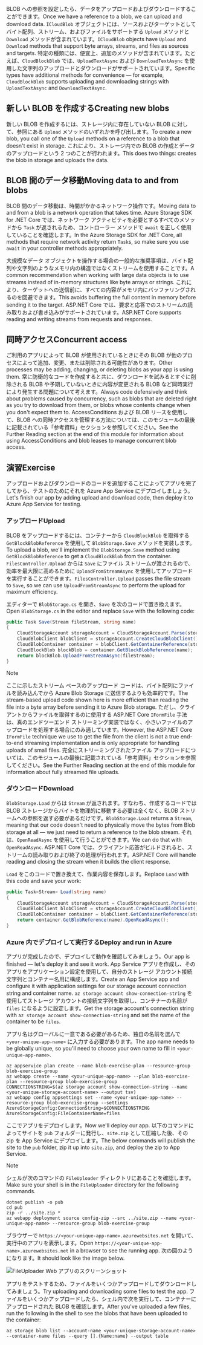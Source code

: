 <span data-ttu-id="c8234-101">BLOB への参照を設定したら、データをアップロードおよびダウンロードすることができます。</span><span class="sxs-lookup"><span data-stu-id="c8234-101">Once we have a reference to a blob, we can upload and download data.</span></span> <span data-ttu-id="c8234-102">`ICloudBlob` オブジェクトには、ソースおよびターゲットとしてバイト配列、ストリーム、およびファイルをサポートする `Upload` メソッドと `Download` メソッドが含まれています。</span><span class="sxs-lookup"><span data-stu-id="c8234-102">`ICloudBlob` objects have `Upload` and `Download` methods that support byte arrays, streams, and files as sources and targets.</span></span> <span data-ttu-id="c8234-103">特定の種類には、便宜上、追加のメソッドが含まれています。たとえば、`CloudBlockBlob` では、`UploadTextAsync` および `DownloadTextAsync` を使用した文字列のアップロードとダウンロードがサポートされています。</span><span class="sxs-lookup"><span data-stu-id="c8234-103">Specific types have additional methods for convenience &mdash; for example, `CloudBlockBlob` supports uploading and downloading strings with `UploadTextAsync` and `DownloadTextAsync`.</span></span>

## <a name="creating-new-blobs"></a><span data-ttu-id="c8234-104">新しい BLOB を作成する</span><span class="sxs-lookup"><span data-stu-id="c8234-104">Creating new blobs</span></span>

<span data-ttu-id="c8234-105">新しい BLOB を作成するには、ストレージ内に存在していない BLOB に対して、参照にある `Upload` メソッドのいずれかを呼び出します。</span><span class="sxs-lookup"><span data-stu-id="c8234-105">To create a new blob, you call one of the `Upload` methods on a reference to a blob that doesn't exist in storage.</span></span> <span data-ttu-id="c8234-106">これにより、ストレージ内での BLOB の作成とデータのアップロードという 2 つのことが行われます。</span><span class="sxs-lookup"><span data-stu-id="c8234-106">This does two things: creates the blob in storage and uploads the data.</span></span>

## <a name="moving-data-to-and-from-blobs"></a><span data-ttu-id="c8234-107">BLOB 間のデータ移動</span><span class="sxs-lookup"><span data-stu-id="c8234-107">Moving data to and from blobs</span></span>

<span data-ttu-id="c8234-108">BLOB 間のデータ移動は、時間がかかるネットワーク操作です。</span><span class="sxs-lookup"><span data-stu-id="c8234-108">Moving data to and from a blob is a network operation that takes time.</span></span> <span data-ttu-id="c8234-109">Azure Storage SDK for .NET Core では、ネットワーク アクティビティを必要とするすべてのメソッドから `Task` が返されるため、コントローラー メソッドで `await` を正しく使用していることを確認します。</span><span class="sxs-lookup"><span data-stu-id="c8234-109">In the Azure Storage SDK for .NET Core, all methods that require network activity return `Task`s, so make sure you use `await` in your controller methods appropriately.</span></span>

<span data-ttu-id="c8234-110">大規模なデータ オブジェクトを操作する場合の一般的な推奨事項は、バイト配列や文字列のようなメモリ内の構造ではなくストリームを使用することです。</span><span class="sxs-lookup"><span data-stu-id="c8234-110">A common recommendation when working with large data objects is to use streams instead of in-memory structures like byte arrays or strings.</span></span> <span data-ttu-id="c8234-111">これにより、ターゲットへの送信前に、すべての内容がメモリ内にバッファリングされるのを回避できます。</span><span class="sxs-lookup"><span data-stu-id="c8234-111">This avoids buffering the full content in memory before sending it to the target.</span></span> <span data-ttu-id="c8234-112">ASP.NET Core では、要求と応答でのストリームの読み取りおよび書き込みがサポートされています。</span><span class="sxs-lookup"><span data-stu-id="c8234-112">ASP.NET Core supports reading and writing streams from requests and responses.</span></span>

## <a name="concurrent-access"></a><span data-ttu-id="c8234-113">同時アクセス</span><span class="sxs-lookup"><span data-stu-id="c8234-113">Concurrent access</span></span>

<span data-ttu-id="c8234-114">ご利用のアプリによって BLOB が使用されているときにその BLOB が他のプロセスによって追加、変更、または削除される可能性があります。</span><span class="sxs-lookup"><span data-stu-id="c8234-114">Other processes may be adding, changing, or deleting blobs as your app is using them.</span></span> <span data-ttu-id="c8234-115">常に防衛的なコードを作成すると共に、ダウンロードを試みるとすぐに削除される BLOB や予期していないときに内容が変更される BLOB など同時実行により発生する問題について考えます。</span><span class="sxs-lookup"><span data-stu-id="c8234-115">Always code defensively and think about problems caused by concurrency, such as blobs that are deleted right as you try to download from them, or blobs whose contents change when you don't expect them to.</span></span> <span data-ttu-id="c8234-116">AccessConditions および BLOB リースを使用して、BLOB への同時アクセスを管理する方法については、このモジュールの最後に記載されている「参考資料」セクションを参照してください。</span><span class="sxs-lookup"><span data-stu-id="c8234-116">See the Further Reading section at the end of this module for information about using AccessConditions and blob leases to manage concurrent blob access.</span></span>

## <a name="exercise"></a><span data-ttu-id="c8234-117">演習</span><span class="sxs-lookup"><span data-stu-id="c8234-117">Exercise</span></span>

<span data-ttu-id="c8234-118">アップロードおよびダウンロードのコードを追加することによってアプリを完了してから、テストのためにそれを Azure App Service にデプロイしましょう。</span><span class="sxs-lookup"><span data-stu-id="c8234-118">Let's finish our app by adding upload and download code, then deploy it to Azure App Service for testing.</span></span>

### <a name="upload"></a><span data-ttu-id="c8234-119">アップロード</span><span class="sxs-lookup"><span data-stu-id="c8234-119">Upload</span></span>

<span data-ttu-id="c8234-120">BLOB をアップロードするには、コンテナーから `CloudBlockBlob` を取得する `GetBlockBlobReference` を使用して `BlobStorage.Save` メソッドを実装します。</span><span class="sxs-lookup"><span data-stu-id="c8234-120">To upload a blob, we'll implement the `BlobStorage.Save` method using `GetBlockBlobReference` to get a `CloudBlockBlob` from the container.</span></span> <span data-ttu-id="c8234-121">`FilesController.Upload` からは `Save` にファイル ストリームが渡されるので、効率を最大限に高めるために `UploadFromStreamAsync` を使用してアップロードを実行することができます。</span><span class="sxs-lookup"><span data-stu-id="c8234-121">`FilesController.Upload` passes the file stream to `Save`, so we can use `UploadFromStreamAsync` to perform the upload for maximum efficiency.</span></span>

<span data-ttu-id="c8234-122">エディターで `BlobStorage.cs` を開き、`Save` を次のコードで置き換えます。</span><span class="sxs-lookup"><span data-stu-id="c8234-122">Open `BlobStorage.cs` in the editor and replace `Save` with the following code:</span></span>

```csharp
public Task Save(Stream fileStream, string name)
{
    CloudStorageAccount storageAccount = CloudStorageAccount.Parse(storageConfig.ConnectionString);
    CloudBlobClient blobClient = storageAccount.CreateCloudBlobClient();
    CloudBlobContainer container = blobClient.GetContainerReference(storageConfig.FileContainerName);
    CloudBlockBlob blockBlob = container.GetBlockBlobReference(name);
    return blockBlob.UploadFromStreamAsync(fileStream);
}
```

> [!NOTE]
> <span data-ttu-id="c8234-123">ここに示したストリーム ベースのアップロード コードは、バイト配列にファイルを読み込んでから Azure Blob Storage に送信するよりも効率的です。</span><span class="sxs-lookup"><span data-stu-id="c8234-123">The stream-based upload code shown here is more efficient than reading the file into a byte array before sending it to Azure Blob storage.</span></span> <span data-ttu-id="c8234-124">ただし、クライアントからファイルを取得するのに使用する ASP.NET Core `IFormFile` 手法は、真のエンドツーエンド ストリーミング実装ではなく、小さいファイルのアップロードを処理する場合にのみ適しています。</span><span class="sxs-lookup"><span data-stu-id="c8234-124">However, the ASP.NET Core `IFormFile` technique we use to get the file from the client is not a true end-to-end streaming implementation and is only appropriate for handling uploads of small files.</span></span> <span data-ttu-id="c8234-125">完全にストリーミングされたファイル アップロードについては、このモジュールの最後に記載されている「参考資料」セクションを参照してください。</span><span class="sxs-lookup"><span data-stu-id="c8234-125">See the Further Reading section at the end of this module for information about fully streamed file uploads.</span></span>

### <a name="download"></a><span data-ttu-id="c8234-126">ダウンロード</span><span class="sxs-lookup"><span data-stu-id="c8234-126">Download</span></span>

<span data-ttu-id="c8234-127">`BlobStorage.Load` からは `Stream` が返されます。すなわち、作成するコードでは BLOB ストレージからバイトを物理的に移動する必要は全くなく、BLOB ストリームへの参照を返す必要があるだけです。</span><span class="sxs-lookup"><span data-stu-id="c8234-127">`BlobStorage.Load` returns a `Stream`, meaning that our code doesn't need to physically move the bytes from Blob storage at all &mdash; we just need to return a reference to the blob stream.</span></span> <span data-ttu-id="c8234-128">それは、`OpenReadAsync` を使用して行うことができます。</span><span class="sxs-lookup"><span data-stu-id="c8234-128">We can do that with `OpenReadAsync`.</span></span> <span data-ttu-id="c8234-129">ASP.NET Core では、クライアント応答がビルドされると、ストリームの読み取りおよび終了の処理が行われます。</span><span class="sxs-lookup"><span data-stu-id="c8234-129">ASP.NET Core will handle reading and closing the stream when it builds the client response.</span></span>

<span data-ttu-id="c8234-130">`Load` をこのコードで置き換えて、作業内容を保存します。</span><span class="sxs-lookup"><span data-stu-id="c8234-130">Replace `Load` with this code and save your work:</span></span>

```csharp
public Task<Stream> Load(string name)
{
    CloudStorageAccount storageAccount = CloudStorageAccount.Parse(storageConfig.ConnectionString);
    CloudBlobClient blobClient = storageAccount.CreateCloudBlobClient();
    CloudBlobContainer container = blobClient.GetContainerReference(storageConfig.FileContainerName);
    return container.GetBlobReference(name).OpenReadAsync();
}
```

### <a name="deploy-and-run-in-azure"></a><span data-ttu-id="c8234-131">Azure 内でデプロイして実行する</span><span class="sxs-lookup"><span data-stu-id="c8234-131">Deploy and run in Azure</span></span>

<span data-ttu-id="c8234-132">アプリが完成したので、デプロイして動作を確認してみましょう。</span><span class="sxs-lookup"><span data-stu-id="c8234-132">Our app is finished &mdash; let's deploy it and see it work.</span></span> <span data-ttu-id="c8234-133">App Service アプリを作成し、そのアプリをアプリケーション設定を使用して、自分のストレージ アカウント接続文字列とコンテナー名用に構成します。</span><span class="sxs-lookup"><span data-stu-id="c8234-133">Create an App Service app and configure it with application settings for our storage account connection string and container name.</span></span> <span data-ttu-id="c8234-134">`az storage account show-connection-string` を使用してストレージ アカウントの接続文字列を取得し、コンテナーの名前が `files` になるように設定します。</span><span class="sxs-lookup"><span data-stu-id="c8234-134">Get the storage account's connection string with `az storage account show-connection-string` and set the name of the container to be `files`.</span></span>

<span data-ttu-id="c8234-135">アプリ名はグローバルに一意である必要があるため、独自の名前を選んで `<your-unique-app-name>` に入力する必要があります。</span><span class="sxs-lookup"><span data-stu-id="c8234-135">The app name needs to be globally unique, so you'll need to choose your own name to fill in `<your-unique-app-name>`.</span></span>

```azurecli
az appservice plan create --name blob-exercise-plan --resource-group blob-exercise-group
az webapp create --name <your-unique-app-name> --plan blob-exercise-plan --resource-group blob-exercise-group
CONNECTIONSTRING=$(az storage account show-connection-string --name <your-unique-storage-account-name> --output tsv)
az webapp config appsettings set --name <your-unique-app-name> --resource-group blob-exercise-group --settings AzureStorageConfig:ConnectionString=$CONNECTIONSTRING AzureStorageConfig:FileContainerName=files
```

<span data-ttu-id="c8234-136">ここでアプリをデプロイします。</span><span class="sxs-lookup"><span data-stu-id="c8234-136">Now we'll deploy our app.</span></span> <span data-ttu-id="c8234-137">以下のコマンドによってサイトを `pub` フォルダーに発行し、`site.zip` として圧縮した後、その zip を App Service にデプロイします。</span><span class="sxs-lookup"><span data-stu-id="c8234-137">The below commands will publish the site to the `pub` folder, zip it up into `site.zip`, and deploy the zip to App Service.</span></span>

> [!NOTE]
> <span data-ttu-id="c8234-138">シェルが次のコマンドの `FileUploader` ディレクトリにあることを確認します。</span><span class="sxs-lookup"><span data-stu-id="c8234-138">Make sure your shell is in the `FileUploader` directory for the following commands.</span></span>

```azurecli
dotnet publish -o pub
cd pub
zip -r ../site.zip *
az webapp deployment source config-zip --src ../site.zip --name <your-unique-app-name> --resource-group blob-exercise-group
```

<span data-ttu-id="c8234-139">ブラウザーで `https://<your-unique-app-name>.azurewebsites.net` を開いて、実行中のアプリを表示します。</span><span class="sxs-lookup"><span data-stu-id="c8234-139">Open `https://<your-unique-app-name>.azurewebsites.net` in a browser to see the running app.</span></span> <span data-ttu-id="c8234-140">次の図のようになります。</span><span class="sxs-lookup"><span data-stu-id="c8234-140">It should look like the image below.</span></span>

![FileUploader Web アプリのスクリーンショット](../media-drafts/fileuploader-empty.PNG)

<span data-ttu-id="c8234-142">アプリをテストするため、ファイルをいくつかアップロードしてダウンロードしてみましょう。</span><span class="sxs-lookup"><span data-stu-id="c8234-142">Try uploading and downloading some files to test the app.</span></span> <span data-ttu-id="c8234-143">ファイルをいくつかアップロードしたら、シェル内で次を実行して、コンテナーにアップロードされた BLOB を確認します。</span><span class="sxs-lookup"><span data-stu-id="c8234-143">After you've uploaded a few files, run the following in the shell to see the blobs that have been uploaded to the container:</span></span>

```console
az storage blob list --account-name <your-unique-storage-account-name> --container-name files --query [].{Name:name} --output table
```